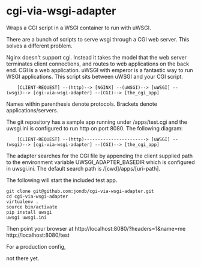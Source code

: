 cgi-via-wsgi-adapter
====================

Wraps a CGI script in a WSGI container to run with uWSGI.

There are a bunch of scripts to serve wsgi through a CGI web server. This solves a different problem.

Nginx doesn't support cgi. Instead it takes the model that the web server terminates client connections, and routes to web applications on the back end. CGI is a web application. uWSGI with emperor is a fantastic way to run WSGI applications. This script sits between uWSGI and your CGI script.

        [CLIENT-REQUEST] --(http)--> [NGINX] --(uWSGI)--> [uWSGI] --(wsgi)--> [cgi-via-wsgi-adapter] --(CGI)--> [the_cgi_app]

Names within parenthesis denote protocols.  Brackets denote applications/servers.

The git repository has a sample app running under /apps/test.cgi and the uwsgi.ini is configured to run http on port 8080. The following diagram:

        [CLIENT-REQUEST] --(http)-----------------------> [uWSGI] --(wsgi)--> [cgi-via-wsgi-adapter] --(CGI)--> [the_cgi_app]

The adapter searches for the CGI file by appending the client supplied path to the environment variable UWSGI_ADAPTER_BASEDIR which is configured in uwsgi.ini. The default search path is /[cwd]/apps/[uri-path].

The following will start the included test app.

```
git clone git@github.com:jondb/cgi-via-wsgi-adapter.git
cd cgi-via-wsgi-adapter
virtualenv .
source bin/activate
pip install uwsgi
uwsgi uwsgi.ini
```

Then point your browser at http://localhost:8080/?headers=1&name=me
http://localhost:8080/test

For a production config,

not there yet.









